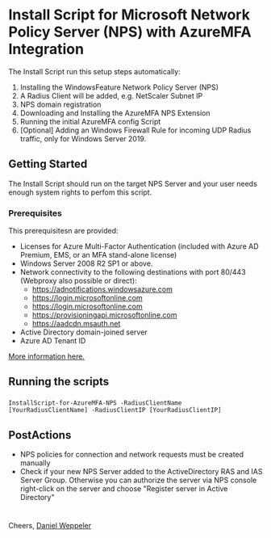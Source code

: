 # Install Script for Microsoft Network Policy Server (NPS) with AzureMFA Integration

The Install Script run this setup steps automatically: 

1. Installing the WindowsFeature Network Policy Server (NPS)
2. A Radius Client will be added, e.g. NetScaler Subnet IP
3. NPS domain registration
4. Downloading and Installing the AzureMFA NPS Extension
5. Running the initial AzureMFA config Script
6. [Optional] Adding an Windows Firewall Rule for incoming UDP Radius traffic, only for Windows Server 2019.

## Getting Started

The Install Script should run on the target NPS Server and your user needs enough system rights to perfom this script.

### Prerequisites

This prerequisitesn are provided:

- Licenses for Azure Multi-Factor Authentication (included with Azure AD Premium, EMS, or an MFA stand-alone license)
- Windows Server 2008 R2 SP1 or above.
- Network connectivity to the following destinations with port 80/443 (Webproxy also possible or direct):
	- https://adnotifications.windowsazure.com
	- https://login.microsoftonline.com
	- https://login.microsoftonline.com
	- https://provisioningapi.microsoftonline.com
	- https://aadcdn.msauth.net
- Active Directory domain-joined server
- Azure AD Tenant ID

[More information here.](https://docs.microsoft.com/de-de/azure/active-directory/authentication/howto-mfa-nps-extension)

## Running the scripts

### 

```
InstallScript-for-AzureMFA-NPS -RadiusClientName [YourRadiusClientName] -RadiusClientIP [YourRadiusClientIP]
```

## PostActions

- NPS policies for connection and network requests must be created manually
- Check if your new NPS Server added to the ActiveDirectory RAS and IAS Server Group. Otherwise you can authorize the server via NPS console right-click on the server and choose "Register server in Active Directory"

# 

Cheers,
[Daniel Weppeler](https://danielweppeler.de)
